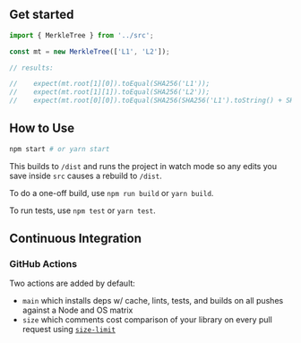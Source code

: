 ## Get started

```typescript
import { MerkleTree } from '../src';

const mt = new MerkleTree(['L1', 'L2']);

// results:

//    expect(mt.root[1][0]).toEqual(SHA256('L1'));
//    expect(mt.root[1][1]).toEqual(SHA256('L2'));
//    expect(mt.root[0][0]).toEqual(SHA256(SHA256('L1').toString() + SHA256('L2').toString()));
```

## How to Use

```bash
npm start # or yarn start
```

This builds to `/dist` and runs the project in watch mode so any edits you save inside `src` causes a rebuild to `/dist`.

To do a one-off build, use `npm run build` or `yarn build`.

To run tests, use `npm test` or `yarn test`.

## Continuous Integration

### GitHub Actions

Two actions are added by default:

- `main` which installs deps w/ cache, lints, tests, and builds on all pushes against a Node and OS matrix
- `size` which comments cost comparison of your library on every pull request using [`size-limit`](https://github.com/ai/size-limit)


